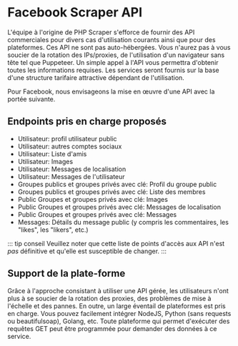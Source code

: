 # Facebook Scraper API

L'équipe à l'origine de PHP Scraper s'efforce de fournir des API commerciales pour divers cas d'utilisation courants ainsi que pour des plateformes. Ces API ne sont pas auto-hébergées. Vous n'aurez pas à vous soucier de la rotation des IPs/proxies, de l'utilisation d'un navigateur sans tête tel que Puppeteer. Un simple appel à l'API vous permettra d'obtenir toutes les informations requises. Les services seront fournis sur la base d'une structure tarifaire attractive dépendant de l'utilisation.

Pour Facebook, nous envisageons la mise en œuvre d'une API avec la portée suivante.

## Endpoints pris en charge proposés

- Utilisateur: profil utilisateur public
- Utilisateur: autres comptes sociaux
- Utilisateur: Liste d'amis
- Utilisateur: Images
- Utilisateur: Messages de localisation
- Utilisateur: Messages de l'utilisateur
- Groupes publics et groupes privés avec clé: Profil du groupe public
- Groupes publics et groupes privés avec clé: Liste des membres
- Public Groupes et groupes privés avec clé: Images
- Public Groupes et groupes privés avec clé: Messages de localisation
- Public Groupes et groupes privés avec clé: Messages
- Messages: Détails du message public (y compris les commentaires, les "likes", les "likers", etc.)

::: tip conseil
Veuillez noter que cette liste de points d'accès aux API n'est *pas* définitive et qu'elle est susceptible de changer.
:::

## Support de la plate-forme

Grâce à l'approche consistant à utiliser une API gérée, les utilisateurs n'ont plus à se soucier de la rotation des proxies, des problèmes de mise à l'échelle et des pannes. En outre, un large éventail de plateformes est pris en charge. Vous pouvez facilement intégrer NodeJS, Python (sans requests ou beautifulsoap), Golang, etc. Toute plateforme qui permet d'exécuter des requêtes GET peut être programmée pour demander des données à ce service.
